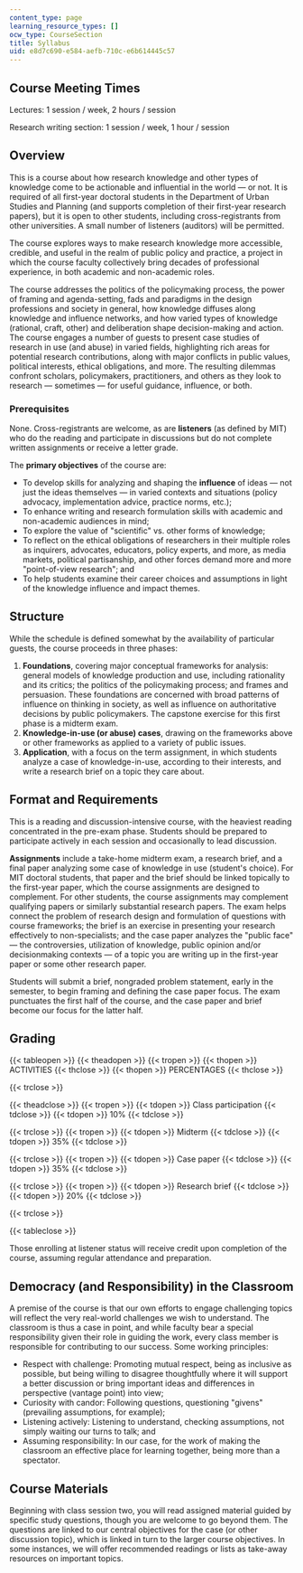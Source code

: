 ```yaml
---
content_type: page
learning_resource_types: []
ocw_type: CourseSection
title: Syllabus
uid: e8d7c690-e584-aefb-710c-e6b614445c57
---
```


Course Meeting Times
--------------------

Lectures: 1 session / week, 2 hours / session

Research writing section: 1 session / week, 1 hour / session

Overview
--------

This is a course about how research knowledge and other types of knowledge come to be actionable and influential in the world — or not. It is required of all first-year doctoral students in the Department of Urban Studies and Planning (and supports completion of their first-year research papers), but it is open to other students, including cross-registrants from other universities. A small number of listeners (auditors) will be permitted.

The course explores ways to make research knowledge more accessible, credible, and useful in the realm of public policy and practice, a project in which the course faculty collectively bring decades of professional experience, in both academic and non-academic roles.

The course addresses the politics of the policymaking process, the power of framing and agenda-setting, fads and paradigms in the design professions and society in general, how knowledge diffuses along knowledge and influence networks, and how varied types of knowledge (rational, craft, other) and deliberation shape decision-making and action. The course engages a number of guests to present case studies of research in use (and abuse) in varied fields, highlighting rich areas for potential research contributions, along with major conflicts in public values, political interests, ethical obligations, and more. The resulting dilemmas confront scholars, policymakers, practitioners, and others as they look to research — sometimes — for useful guidance, influence, or both.

### Prerequisites

None. Cross-registrants are welcome, as are **listeners** (as defined by MIT) who do the reading and participate in discussions but do not complete written assignments or receive a letter grade.

The **primary objectives** of the course are:

*   To develop skills for analyzing and shaping the **influence** of ideas — not just the ideas themselves — in varied contexts and situations (policy advocacy, implementation advice, practice norms, etc.);
*   To enhance writing and research formulation skills with academic and non-academic audiences in mind;
*   To explore the value of "scientific" vs. other forms of knowledge;
*   To reflect on the ethical obligations of researchers in their multiple roles as inquirers, advocates, educators, policy experts, and more, as media markets, political partisanship, and other forces demand more and more "point-of-view research"; and
*   To help students examine their career choices and assumptions in light of the knowledge influence and impact themes.

Structure
---------

While the schedule is defined somewhat by the availability of particular guests, the course proceeds in three phases:

1.  **Foundations**, covering major conceptual frameworks for analysis: general models of knowledge production and use, including rationality and its critics; the politics of the policymaking process; and frames and persuasion. These foundations are concerned with broad patterns of influence on thinking in society, as well as influence on authoritative decisions by public policymakers. The capstone exercise for this first phase is a midterm exam.
2.  **Knowledge-in-use (or abuse) cases**, drawing on the frameworks above or other frameworks as applied to a variety of public issues.
3.  **Application**, with a focus on the term assignment, in which students analyze a case of knowledge-in-use, according to their interests, and write a research brief on a topic they care about.

Format and Requirements
-----------------------

This is a reading and discussion-intensive course, with the heaviest reading concentrated in the pre-exam phase. Students should be prepared to participate actively in each session and occasionally to lead discussion.

**Assignments** include a take-home midterm exam, a research brief, and a final paper analyzing some case of knowledge in use (student's choice). For MIT doctoral students, that paper and the brief should be linked topically to the first-year paper, which the course assignments are designed to complement. For other students, the course assignments may complement qualifying papers or similarly substantial research papers. The exam helps connect the problem of research design and formulation of questions with course frameworks; the brief is an exercise in presenting your research effectively to non-specialists; and the case paper analyzes the "public face" — the controversies, utilization of knowledge, public opinion and/or decisionmaking contexts — of a topic you are writing up in the first-year paper or some other research paper.

Students will submit a brief, nongraded problem statement, early in the semester, to begin framing and defining the case paper focus. The exam punctuates the first half of the course, and the case paper and brief become our focus for the latter half.

Grading
-------

{{< tableopen >}}
{{< theadopen >}}
{{< tropen >}}
{{< thopen >}}
ACTIVITIES
{{< thclose >}}
{{< thopen >}}
PERCENTAGES
{{< thclose >}}

{{< trclose >}}

{{< theadclose >}}
{{< tropen >}}
{{< tdopen >}}
Class participation
{{< tdclose >}}
{{< tdopen >}}
10%
{{< tdclose >}}

{{< trclose >}}
{{< tropen >}}
{{< tdopen >}}
Midterm
{{< tdclose >}}
{{< tdopen >}}
35%
{{< tdclose >}}

{{< trclose >}}
{{< tropen >}}
{{< tdopen >}}
Case paper
{{< tdclose >}}
{{< tdopen >}}
35%
{{< tdclose >}}

{{< trclose >}}
{{< tropen >}}
{{< tdopen >}}
Research brief
{{< tdclose >}}
{{< tdopen >}}
20%
{{< tdclose >}}

{{< trclose >}}

{{< tableclose >}}

Those enrolling at listener status will receive credit upon completion of the course, assuming regular attendance and preparation.

Democracy (and Responsibility) in the Classroom
-----------------------------------------------

A premise of the course is that our own efforts to engage challenging topics will reflect the very real-world challenges we wish to understand. The classroom is thus a case in point, and while faculty bear a special responsibility given their role in guiding the work, every class member is responsible for contributing to our success. Some working principles:

*   Respect with challenge: Promoting mutual respect, being as inclusive as possible, but being willing to disagree thoughtfully where it will support a better discussion or bring important ideas and differences in perspective (vantage point) into view;
*   Curiosity with candor: Following questions, questioning "givens" (prevailing assumptions, for example);
*   Listening actively: Listening to understand, checking assumptions, not simply waiting our turns to talk; and
*   Assuming responsibility: In our case, for the work of making the classroom an effective place for learning together, being more than a spectator.

Course Materials
----------------

Beginning with class session two, you will read assigned material guided by specific study questions, though you are welcome to go beyond them. The questions are linked to our central objectives for the case (or other discussion topic), which is linked in turn to the larger course objectives. In some instances, we will offer recommended readings or lists as take-away resources on important topics.